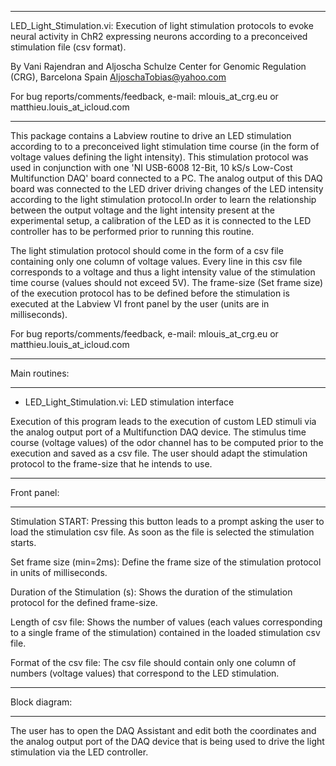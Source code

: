 **********************************************
LED_Light_Stimulation.vi: Execution of light stimulation protocols to evoke neural activity in ChR2 expressing neurons according to a preconceived stimulation file (csv format).

By Vani Rajendran and Aljoscha Schulze
Center for Genomic Regulation (CRG), Barcelona Spain
AljoschaTobias@yahoo.com

For bug reports/comments/feedback, e-mail: mlouis_at_crg.eu or matthieu.louis_at_icloud.com
**********************************************

This package contains a Labview routine to drive an LED stimulation according to to a preconceived light stimulation time course (in the form of voltage values defining the light intensity). This stimulation protocol was used in conjunction with one 'NI USB-6008 12-Bit, 10 kS/s Low-Cost Multifunction DAQ' board connected to a PC. The analog output of this DAQ board was connected to the LED driver driving changes of the LED intensity according to the light stimulation protocol.In order to learn the relationship between the output voltage and the light intensity present at the experimental setup, a calibration of the LED as it is connected to the LED controller has to be performed prior to running this routine.

The light stimulation protocol should come in the form of a csv file containing only one column of voltage values. Every line in this csv file corresponds to a voltage and thus a light intensity value of the stimulation time course (values should not exceed 5V). The frame-size (Set frame size) of the execution protocol has to be defined before the stimulation is executed at the Labview VI front panel by the user (units are in milliseconds).

For bug reports/comments/feedback, e-mail: mlouis_at_crg.eu or matthieu.louis_at_icloud.com

**********************************************
Main routines:
**********************************************

* LED_Light_Stimulation.vi: LED stimulation interface

Execution of this program leads to the execution of custom LED stimuli via the analog output port of a Multifunction DAQ device. The stimulus time course (voltage values) of the odor channel has to be computed prior to the execution and saved as a csv file. The user should adapt the stimulation protocol to the frame-size that he intends to use. 

**********************************************
Front panel:
**********************************************

Stimulation START: Pressing this button leads to a prompt asking the user to load the stimulation csv file. As soon as the file is selected the stimulation starts.

Set frame size (min=2ms): Define the frame size of the stimulation protocol in units of milliseconds.

Duration of the Stimulation (s): Shows the duration of the stimulation protocol for the defined frame-size.

Length of csv file: Shows the number of values (each values corresponding to a single frame of the stimulation) contained in the loaded stimulation csv file.

Format of the csv file: The csv file should contain only one column of numbers (voltage values) that correspond to the LED stimulation.

**********************************************
Block diagram:
**********************************************

The user has to open the DAQ Assistant and edit both the coordinates and the analog output port of the DAQ device that is being used to drive the light stimulation via the LED controller.


